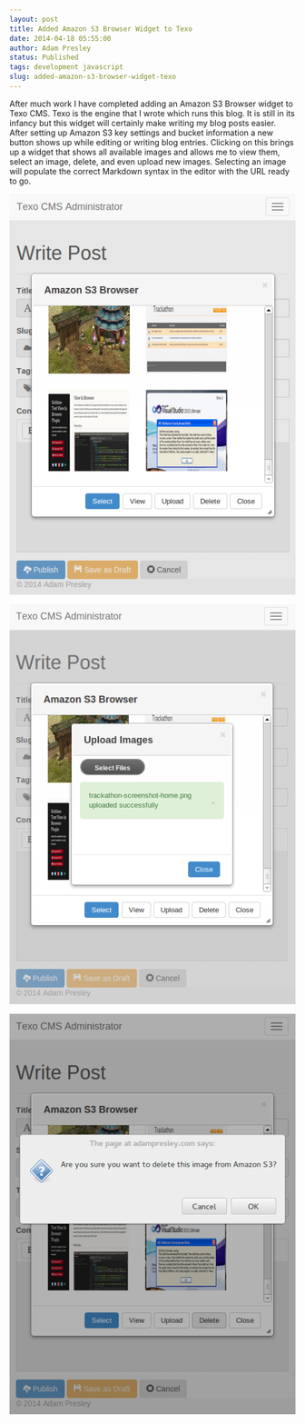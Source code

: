 ```yaml
---
layout: post
title: Added Amazon S3 Browser Widget to Texo
date: 2014-04-18 05:55:00
author: Adam Presley
status: Published
tags: development javascript
slug: added-amazon-s3-browser-widget-texo
---
```

After much work I have completed adding an Amazon S3 Browser widget to Texo CMS. Texo is the engine that I wrote which runs this blog. It is still in its infancy but this widget will certainly make writing my blog posts easier. After setting up Amazon S3 key settings and bucket information a new button shows up while editing or writing blog entries. Clicking on this brings up a widget that shows all available images and allows me to view them, select an image, delete, and even upload new images. Selecting an image will populate the correct Markdown syntax in the editor with the URL ready to go.

![Selecting an image](/assets/adampresley/images/posts/amazon-s3-browser-2.png)

![Uploading an image](/assets/adampresley/images/posts/amazon-s3-browser-3.png)

![Deleting an image](/assets/adampresley/images/posts/amazon-s3-browser-4.png)

